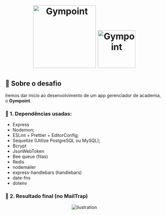 <h1 align="center">
  <img alt="Gympoint" title="Gympoint" src="https://raw.githubusercontent.com/Rocketseat/bootcamp-gostack-desafio-02/master/.github/logo.png" width="200px" />
  <img alt="Gympoint" title="Gympoint" src="https://rocketseat.com.br/static/images/update/curso-nodejs.svg" width="120px" />
</h1>

## :rocket: Sobre o desafio

Iremos dar início ao desenvolvimento de um app gerenciador de academia, o **Gympoint**.

### :rocket: 1. Dependências usadas:

- Express
- Nodemon;
- ESLint + Prettier + EditorConfig;
- Sequelize (Utilize PostgreSQL ou MySQL);
- Bcrypt
- JsonWebToken
- Bee queue (filas)
- Redis
- nodemailer
- express-handlebars (handlebars)
- date-fns
- dotenv

### :rocket: 2. Resultado final (no MailTrap)

<p align="center">
<img src="https://res.cloudinary.com/jonabf1/image/upload/v1574228490/Captura_de_Tela_2019-11-20_a%CC%80s_02.31.31_cogjk3.png" alt="ilustration" />
</align>
